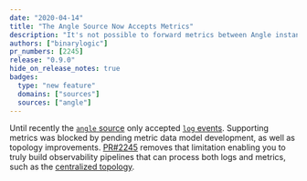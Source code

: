 ```yaml
---
date: "2020-04-14"
title: "The Angle Source Now Accepts Metrics"
description: "It's not possible to forward metrics between Angle instances"
authors: ["binarylogic"]
pr_numbers: [2245]
release: "0.9.0"
hide_on_release_notes: true
badges:
  type: "new feature"
  domains: ["sources"]
  sources: ["angle"]
---
```


Until recently the [`angle` source][docs.sources.angle] only accepted
[`log` events][docs.data-model.log]. Supporting metrics was blocked by pending
metric data model development, as well as topology improvements.
[PR#2245][urls.pr_2245] removes that limitation enabling you to truly build
observability pipelines that can process both logs and metrics, such as
the [centralized topology][docs.topologies#centralized].

[docs.data-model.log]: /docs/about/under-the-hood/architecture/data-model/log
[docs.sources.angle]: /docs/reference/configuration/sources/angle/
[docs.topologies#centralized]: /docs/setup/deployment/topologies/#centralized
[urls.pr_2245]: https://github.com/khulnasoft/angle/pull/2245
